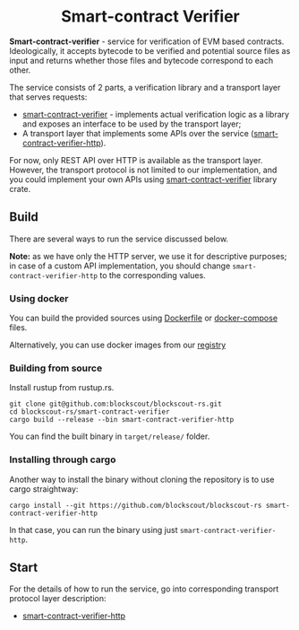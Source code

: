 # <h1 align="center"> Smart-contract Verifier </h1>

**Smart-contract-verifier** - service for verification of EVM based contracts. Ideologically, it accepts bytecode to be verified and potential source files as input and returns whether those files and bytecode correspond to each other.

The service consists of 2 parts, a verification library and a transport layer that serves requests:

+ [smart-contract-verifier](./smart-contract-verifier) - implements actual verification logic as a library and exposes an interface to be used by the transport layer;
+ A transport layer that implements some APIs over the service ([smart-contract-verifier-http](./smart-contract-verifier-http/)).

For now, only REST API over HTTP is available as the transport layer. However, the transport protocol is not limited to our implementation, and you could implement your own APIs using [smart-contract-verifier](./smart-contract-verifier) library crate.

## Build
There are several ways to run the service discussed below.

**Note:** as we have only the HTTP server, we use it for descriptive purposes; in case of a custom API implementation, you should change `smart-contract-verifier-http` to the corresponding values.


### Using docker
You can build the provided sources using [Dockerfile](./Dockerfile) or [docker-compose](./docker-compose.yaml) files.

Alternatively, you can use docker images from our [registry](https://github.com/blockscout/blockscout-rs/pkgs/container/smart-contract-verifier)

### Building from source

Install rustup from rustup.rs.

```console
git clone git@github.com:blockscout/blockscout-rs.git
cd blockscout-rs/smart-contract-verifier
cargo build --release --bin smart-contract-verifier-http
```

You can find the built binary in `target/release/` folder.

### Installing through cargo

Another way to install the binary without cloning the repository is to use cargo straightway:

```console
cargo install --git https://github.com/blockscout/blockscout-rs smart-contract-verifier-http
```

In that case, you can run the binary using just `smart-contract-verifier-http`.

## Start
For the details of how to run the service, go into corresponding
transport protocol layer description:
- [smart-contract-verifier-http](./smart-contract-verifier-http/README.md)